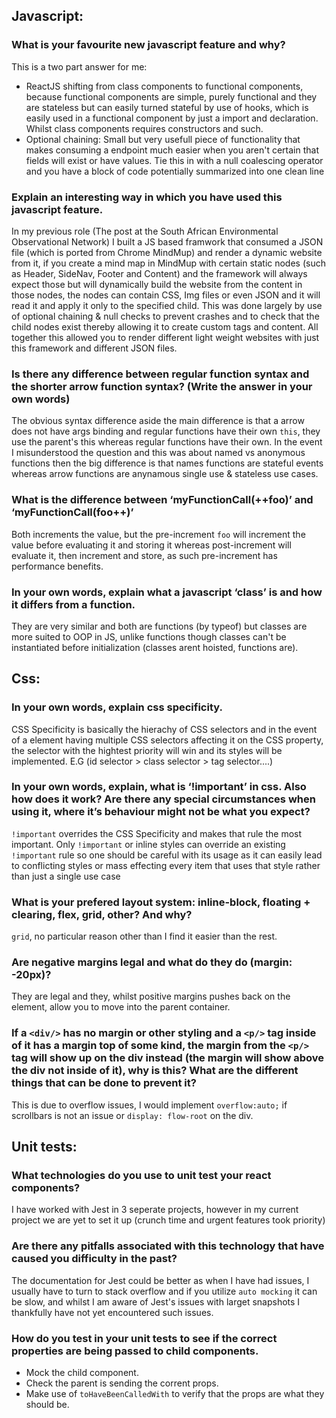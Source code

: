 ## Javascript:

### What is your favourite new javascript feature and why?
This is a two part answer for me:
- ReactJS shifting from class components to functional components, because functional components are simple, purely functional and they are stateless but can easily turned stateful by use of hooks, which is easily used in a functional component by just a import and declaration. Whilst class components requires constructors and such.
- Optional chaining: Small but very usefull piece of functionality that makes consuming a endpoint much easier when you aren't certain that fields will exist or have values. Tie this in with a null coalescing operator and you have a block of code potentially summarized into one clean line

### Explain an interesting way in which you have used this javascript feature.
In my previous role (The post at the South African Environmental Observational Network) I built a JS based framwork that consumed a JSON file (which is ported from Chrome MindMup) and render a dynamic website from it, if you create a mind map in MindMup with certain static nodes (such as Header, SideNav, Footer and Content) and the framework will always expect those but will dynamically build the website from the content in those nodes, the nodes can contain CSS, Img files or even JSON and it will read it and apply it only to the specified child. This was done largely by use of optional chaining & null checks to prevent crashes and to check that the child nodes exist thereby allowing it to create custom tags and content. All together this allowed you to render different light weight websites with just this framework and different JSON files.

### Is there any difference between regular function syntax and the shorter arrow function syntax? (Write the answer in your own words)
The obvious syntax difference aside the main difference is that a arrow does not have args binding and regular functions have their own `this`, they use the parent's this whereas regular functions have their own. In the event I misunderstood the question and this was about named vs anonymous functions then the big difference is that names functions are stateful events whereas arrow functions are anynamous single use & stateless use cases.

### What is the difference between ‘myFunctionCall(++foo)’   and  ‘myFunctionCall(foo++)’
Both increments the value, but the pre-increment `foo` will increment the value before evaluating it and storing it whereas post-increment will evaluate it, then increment and store, as such pre-increment has performance benefits. 

### In your own words, explain what a javascript ‘class’ is and how it differs from a function.
They are very similar and both are functions (by typeof) but classes are more suited to OOP in JS, unlike functions though classes can't be instantiated before initialization (classes arent hoisted, functions are).

## Css:

### In your own words, explain css specificity.
CSS Specificity is basically the hierachy of CSS selectors and in the event of a element having multiple CSS selectors affecting it on the CSS property, the selector with the hightest priority will win and its styles will be implemented. 
E.G (id selector > class selector > tag selector....)

### In your own words, explain, what is ‘!important’ in css.  Also how does it work?  Are there any special circumstances when using it, where it’s behaviour might not be what you expect?
`!important` overrides the CSS Specificity and makes that rule the most important. Only `!important` or inline styles can override an existing `!important` rule so one should be careful with its usage as it can easily lead to conflicting styles or mass effecting every item that uses that style rather than just a single use case

### What is your prefered layout system: inline-block, floating + clearing, flex, grid, other?  And why?
`grid`, no particular reason other than I find it easier than the rest. 

### Are negative margins legal and what do they do (margin: -20px)?
They are legal and they, whilst positive margins pushes back on the element, allow you to move into the parent container.

### If a `<div/>` has no margin or other styling and a `<p/>` tag inside of it has a margin top of some kind, the margin from the `<p/>` tag will show up on the div instead (the margin will show above the div not inside of it), why is this?  What are the different things that can be done to prevent it?
This is due to overflow issues, I would implement `overflow:auto;` if scrollbars is not an issue or `display: flow-root` on the div. 

## Unit tests:

### What technologies do you use to unit test your react components?
I have worked with Jest in 3 seperate projects, however in my current project we are yet to set it up (crunch time and urgent features took priority)

### Are there any pitfalls associated with this technology that have caused you difficulty in the past?
The documentation for Jest could be better as when I have had issues, I usually have to turn to stack overflow and if you utilize `auto mocking` it can be slow, and whilst I am aware of Jest's issues with larget snapshots I thankfully have not yet encountered such issues.

### How do you test in your unit tests to see if the correct properties are being passed to child components.
- Mock the child component.
- Check the parent is sending the corrent props.
- Make use of `toHaveBeenCalledWith` to verify that the props are what they should be.
